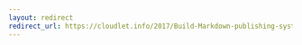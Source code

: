 ```yaml
---
layout: redirect
redirect_url: https://cloudlet.info/2017/Build-Markdown-publishing-system-with-Mytory-Markdown-on-WordPress
---
```

